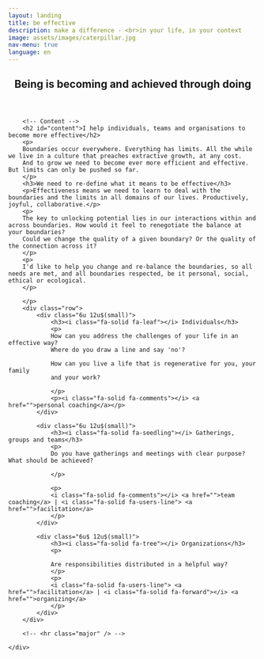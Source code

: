 ```yaml
---
layout: landing
title: be effective
description: make a difference - <br>in your life, in your context
image: assets/images/caterpillar.jpg
nav-menu: true
language: en
---
```



<!-- Main -->
<div id="main" class="alt">

<!-- One -->
<section id="one">
	<div class="inner">
		<header class="major">
			<h1>Being is becoming and achieved through doing</h1>
		</header>

		<!-- Content -->
		<h2 id="content">I help individuals, teams and organisations to become more effective</h2>
		<p>
		Boundaries occur everywhere. Everything has limits. All the while we live in a culture that preaches extractive growth, at any cost.
		And to grow we need to become ever more efficient and effective. But limits can only be pushed so far. 
		</p>
		<h3>We need to re-define what it means to be effective</h3> 
		<p>Effectiveness means we need to learn to deal with the boundaries and the limits in all domains of our lives. Productively, joyful, collaborative.</p>
		<p>
		The key to unlocking potential lies in our interactions within and across boundaries. How would it feel to renegotiate the balance at your boundaries? 
		Could we change the quality of a given boundary? Or the quality of the connection across it?
		</p>
		<p>
		I'd like to help you change and re-balance the boundaries, so all needs are met, and all boundaries respected, be it personal, social, ethical or ecological.
		</p>
		
		</p>
		<div class="row">
			<div class="6u 12u$(small)">
				<h3><i class="fa-solid fa-leaf"></i> Individuals</h3>
				<p>
				How can you address the challenges of your life in an effective way?
				Where do you draw a line and say 'no'? 
				
				How can you live a life that is regenerative for you, your family
				and your work?
				
				</p>
				<p><i class="fa-solid fa-comments"></i> <a href="">personal coaching</a></p>
			</div>

			<div class="6u 12u$(small)">
				<h3><i class="fa-solid fa-seedling"></i> Gatherings, groups and teams</h3>
				<p>
				Do you have gatherings and meetings with clear purpose? What should be achieved?
				
				</p>
				
				<p>
				<i class="fa-solid fa-comments"></i> <a href="">team coaching</a> | <i class="fa-solid fa-users-line"> <a href="">facilitation</a>
				</p>
			</div>
			
			<div class="6u$ 12u$(small)">
				<h3><i class="fa-solid fa-tree"></i> Organizations</h3>
				<p>
				
				Are responsibilities distributed in a helpful way?
				</p>
				<p>
				<i class="fa-solid fa-users-line"> <a href="">facilitation</a> | <i class="fa-solid fa-forward"></i> <a href="">organizing</a>
				</p>
			</div>
		</div>

		<!-- <hr class="major" /> -->

	</div>
</section>

</div>
